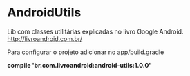 AndroidUtils
============

Lib com classes utilitárias explicadas no livro Google Android.
http://livroandroid.com.br/

Para configurar o projeto adicionar no app/build.gradle

<b>compile 'br.com.livroandroid:android-utils:1.0.0'</b>
